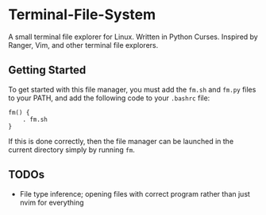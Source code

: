 # Terminal-File-System

A small terminal file explorer for Linux. Written in Python Curses. Inspired by Ranger, Vim, and other terminal file explorers.

## Getting Started

To get started with this file manager, you must add the `fm.sh` and `fm.py` files to your PATH, and add the following code to your `.bashrc` file:
```
fm() {
    . fm.sh
}
```
If this is done correctly, then the file manager can be launched in the current directory simply by running `fm`. 

## TODOs

- File type inference; opening files with correct program rather than just nvim for everything
